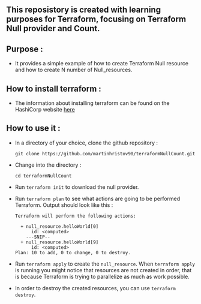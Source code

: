 ## This reposistory is created with learning purposes for Terraform, focusing on Terraform Null provider and Count.

## Purpose :

- It provides a simple example of how to create Terraform Null resource and how to create N number of Null_resources.

## How to install terraform : 

- The information about installing terraform can be found on the HashiCorp website 
[here](https://learn.hashicorp.com/terraform/getting-started/install.html)

## How to use it :

- In a directory of your choice, clone the github repository :
    ```
    git clone https://github.com/martinhristov90/terraformNullCount.git
    ```

- Change into the directory :
    ```
    cd terraformNullCount
    ```
- Run `terraform init` to download the null provider.

- Run `terraform plan` to see what actions are going to be performed Terraform. Output should look like this :
    ```
    Terraform will perform the following actions:

      + null_resource.helloWorld[0]
          id: <computed>
        ---SNIP--
      + null_resource.helloWorld[9]
          id: <computed>
    Plan: 10 to add, 0 to change, 0 to destroy.
    ```

- Run `terraform apply` to create the `null_resource`. When `terraform apply` is running you might notice that resources are not created in order, that is because Terraform is trying to parallelize as much as work possible.

- In order to destroy the created resources, you can use `terraform destroy`.